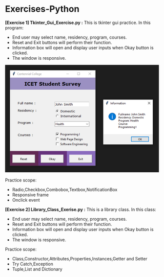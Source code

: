 # Exercises-Python
**[Exercise 1] Tkinter_Gui_Exercise.py :**
This is tkinter gui practice. In this program:
* End user may select name, residency, program, courses.
* Reset and Exit buttons will perform their function.
* Information box will open and display user inputs when Okay button is clicked. 
* The window is responsive.
 
![Tkinter_Gui_Exercise.py](./pictures/Tkinter_Gui_Exercise.py.png?raw=true)

Practice scope:
* Radio,Checkbox,Combobox,Textbox,NotificationBox
* Responsive frame
* Onclick event

**[Exercise 2] Library_Class_Exerise.py :**
This is a library class. In this class:
* End user may select name, residency, program, courses.
* Reset and Exit buttons will perform their function.
* Information box will open and display user inputs when Okay button is clicked. 
* The window is responsive.

Practice scope:
* Class,Constructor,Attributes,Properties,Instances,Getter and Setter
* Try Catch,Exception
* Tuple,List and Dictionary
